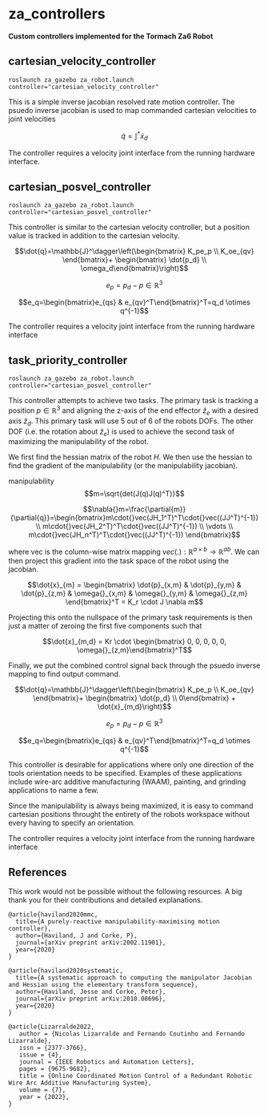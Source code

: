 # za_controllers
**Custom controllers implemented for the Tormach Za6 Robot**

## cartesian_velocity_controller
```shell script
roslaunch za_gazebo za_robot.launch controller="cartesian_velocity_controller"
```
This is a simple inverse jacobian resolved rate motion controller. The psuedo inverse jacobian is used to map commanded cartesian velocities to joint velocities


$$\dot{q}=\mathbb{J}^\dagger\dot{x}_d$$


The controller requires a velocity joint interface from the running hardware interface.

## cartesian_posvel_controller
```shell script
roslaunch za_gazebo za_robot.launch controller="cartesian_posvel_controller"
```
This controller is similar to the cartesian velocity controller, but a position
value is tracked in addition to the cartesian velocity. 

$$\dot{q}=\mathbb{J}^\dagger\left(\begin{bmatrix} K_pe_p \\ K_oe_{qv} \end{bmatrix}+ \begin{bmatrix} \dot{p_d} \\ \omega_d\end{bmatrix}\right)$$

$$e_p=p_d-p \in \mathbb{R}^3$$

$$e_q=\begin{bmatrix}e_{qs} & e_{qv}^T\end{bmatrix}^T=q_d \otimes q^{-1}$$

The controller requires a velocity joint interface from the running hardware interface

## task_priority_controller
```shell script
roslaunch za_gazebo za_robot.launch controller="cartesian_posvel_controller"
```
This controller attempts to achieve two tasks. The primary task is tracking a position $p \in \mathbb{R}^3$ and aligning the z-axis of the end effector $\hat{z}_e$ with a desired axis $\hat{z}_d$. This primary task will use 5 out of 6 of the robots DOFs. The other DOF (i.e. the rotation about $\hat{z}_e$) is used to achieve the second task of maximizing the manipulability of the robot.

We first find the hessian matrix of the robot $H$. We then use the hessian to find the gradient of the manipulability (or the manipulability jacobian).

manipulability
$$m=\sqrt{det(J(q)J(q)^T)}$$

$$\nabla{}m=\frac{\partial{m}}{\partial{q}}=\begin{bmatrix}m\cdot{}vec(JH_1^T)^T\cdot{}vec((JJ^T)^{-1}) \\ m\cdot{}vec(JH_2^T)^T\cdot{}vec((JJ^T)^{-1}) \\ \vdots \\ m\cdot{}vec(JH_n^T)^T\cdot{}vec((JJ^T)^{-1}) \end{bmatrix}$$

where vec is the column-wise matrix mapping $vec(.) : \mathbb{R}^{a\times{}b}\rightarrow{} \mathbb{R}^{ab}$. We can then project this gradient into the task space of the robot using the jacobian. 

$$\dot{x}_{m} = \begin{bmatrix} \dot{p}_{x,m} & \dot{p}_{y,m} & \dot{p}_{z,m} & \omega{}_{x,m} & \omega{}_{y,m} & \omega{}_{z,m} \end{bmatrix}^T = K_r \cdot J \nabla m$$

Projecting this onto the nullspace of the primary task requirements is then just a matter of zeroing the first five components such that

$$\dot{x}_{m,d} = Kr \cdot \begin{bmatrix} 0, 0, 0, 0, 0, \omega{}_{z,m}\end{bmatrix}^T$$


Finally, we put the combined control signal back through the psuedo inverse mapping to find output command.

$$\dot{q}=\mathbb{J}^\dagger\left(\begin{bmatrix} K_pe_p \\ K_oe_{qv} \end{bmatrix}+ \begin{bmatrix} \dot{p_d} \\ 0\end{bmatrix} + \dot{x}_{m,d}\right)$$

$$e_p=p_d-p \in \mathbb{R}^3$$

$$e_q=\begin{bmatrix}e_{qs} & e_{qv}^T\end{bmatrix}^T=q_d \otimes q^{-1}$$

This controller is desirable for applications where only one direction of the tools orientation needs to be specified. Examples of these applications include wire-arc additive manufacturing (WAAM), painting, and grinding applications to name a few. 

Since the manipulability is always being maximized, it is easy to command cartesian positions throught the entirety of the robots workspace without every having to specify an orientation.

The controller requires a velocity joint interface from the running hardware interface

## References
This work would not be possible without the following resources. A big thank you for their contributions and detailed explanations. 

```
@article{haviland2020mmc,
  title={A purely-reactive manipulability-maximising motion controller},
  author={Haviland, J and Corke, P},
  journal={arXiv preprint arXiv:2002.11901},
  year={2020}
}

@article{haviland2020systematic,
  title={A systematic approach to computing the manipulator Jacobian and Hessian using the elementary transform sequence},
  author={Haviland, Jesse and Corke, Peter},
  journal={arXiv preprint arXiv:2010.08696},
  year={2020}
}

@article{Lizarralde2022,
   author = {Nicolas Lizarralde and Fernando Coutinho and Fernando Lizarralde},
   issn = {2377-3766},
   issue = {4},
   journal = {IEEE Robotics and Automation Letters},
   pages = {9675-9682},
   title = {Online Coordinated Motion Control of a Redundant Robotic Wire Arc Additive Manufacturing System},
   volume = {7},
   year = {2022},
}
```